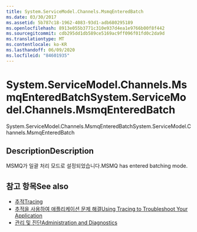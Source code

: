 ```yaml
---
title: System.ServiceModel.Channels.MsmqEnteredBatch
ms.date: 03/30/2017
ms.assetid: 5b787c18-1962-4083-93d1-adb680295189
ms.openlocfilehash: 8913e055b3771c310e937d4ea1e9766b00f8f442
ms.sourcegitcommit: cdb295dd1db589ce5169ac9ff096f01fd0c2da9d
ms.translationtype: MT
ms.contentlocale: ko-KR
ms.lasthandoff: 06/09/2020
ms.locfileid: "84601935"
---
```

# <a name="systemservicemodelchannelsmsmqenteredbatch"></a><span data-ttu-id="e9fa7-102">System.ServiceModel.Channels.MsmqEnteredBatch</span><span class="sxs-lookup"><span data-stu-id="e9fa7-102">System.ServiceModel.Channels.MsmqEnteredBatch</span></span>
<span data-ttu-id="e9fa7-103">System.ServiceModel.Channels.MsmqEnteredBatch</span><span class="sxs-lookup"><span data-stu-id="e9fa7-103">System.ServiceModel.Channels.MsmqEnteredBatch</span></span>  
  
## <a name="description"></a><span data-ttu-id="e9fa7-104">Description</span><span class="sxs-lookup"><span data-stu-id="e9fa7-104">Description</span></span>  
 <span data-ttu-id="e9fa7-105">MSMQ가 일괄 처리 모드로 설정되었습니다.</span><span class="sxs-lookup"><span data-stu-id="e9fa7-105">MSMQ has entered batching mode.</span></span>  
  
## <a name="see-also"></a><span data-ttu-id="e9fa7-106">참고 항목</span><span class="sxs-lookup"><span data-stu-id="e9fa7-106">See also</span></span>

- [<span data-ttu-id="e9fa7-107">추적</span><span class="sxs-lookup"><span data-stu-id="e9fa7-107">Tracing</span></span>](index.md)
- [<span data-ttu-id="e9fa7-108">추적을 사용하여 애플리케이션 문제 해결</span><span class="sxs-lookup"><span data-stu-id="e9fa7-108">Using Tracing to Troubleshoot Your Application</span></span>](using-tracing-to-troubleshoot-your-application.md)
- [<span data-ttu-id="e9fa7-109">관리 및 진단</span><span class="sxs-lookup"><span data-stu-id="e9fa7-109">Administration and Diagnostics</span></span>](../index.md)
